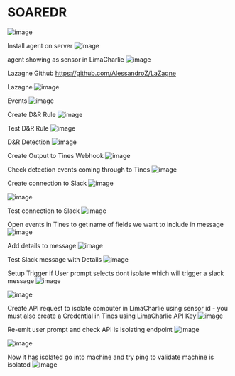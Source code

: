 # SOAREDR

![image](https://github.com/user-attachments/assets/60f03015-0484-440f-8699-e96d7f6717e4)


Install agent on server
![image](https://github.com/user-attachments/assets/20d1184c-1976-4541-aa11-eccd9f2dfab2)


agent showing as sensor in LimaCharlie
![image](https://github.com/user-attachments/assets/fe5da546-22d0-45eb-addc-3cf88159b503)

Lazagne Github
https://github.com/AlessandroZ/LaZagne

Lazagne
![image](https://github.com/user-attachments/assets/949d6625-43ae-475a-ae59-3296b74a86b3)

Events
![image](https://github.com/user-attachments/assets/9655ce1c-0072-42b7-87e9-ed21b3a97d79)

Create D&R Rule
![image](https://github.com/user-attachments/assets/f8a10531-0bdf-44af-88e4-32fe3c309a9d)

Test D&R Rule
![image](https://github.com/user-attachments/assets/2a9620d7-938a-42d3-a9be-f2512683cd6a)

D&R Detection
![image](https://github.com/user-attachments/assets/e90d9c8c-6513-42c6-9eb6-394411e533b9)

Create Output to Tines Webhook
![image](https://github.com/user-attachments/assets/7208556a-a179-4fa4-8863-e751b5529254)

Check detection events coming through to Tines
![image](https://github.com/user-attachments/assets/445b4780-8f57-4ace-a617-a2db92ec39d9)

Create connection to Slack
![image](https://github.com/user-attachments/assets/7522caa9-588d-4cc6-9335-391e8b241f63)

![image](https://github.com/user-attachments/assets/59c6a410-1971-43ff-b417-6e1b71ab0f4f)

Test connection to Slack
![image](https://github.com/user-attachments/assets/d81d9189-8688-4f66-9ac0-84a194955242)

Open events in Tines to get name of fields we want to include in message
![image](https://github.com/user-attachments/assets/d34c0e48-4ed7-4db2-a806-3e051bfcc6a6)

Add details to message
![image](https://github.com/user-attachments/assets/b2f040f9-7f93-4136-b824-638453efac5e)

Test Slack message with Details
![image](https://github.com/user-attachments/assets/496bdbca-8ff1-4cd6-a5e7-4fe72a8952ef)

Setup Trigger if User prompt selects dont isolate which will trigger a slack message
![image](https://github.com/user-attachments/assets/0cec6d78-3fde-494b-a47f-61cfef24ac91)

![image](https://github.com/user-attachments/assets/643c72c1-d9c2-4fd4-9788-5fb860caeef3)

Create API request to isolate computer in LimaCharlie using sensor id - you must also create a Credential in Tines using LimaCharlie API Key
![image](https://github.com/user-attachments/assets/3e4cc0ea-1aad-47a3-a744-1632c8d7aef3)


Re-emit user prompt and check API is Isolating endpoint
![image](https://github.com/user-attachments/assets/28bcda53-437b-44ad-917f-15c482a0b59a)

![image](https://github.com/user-attachments/assets/f9a15fe5-6370-426c-a2aa-c1bf8b399871)



Now it has isolated go into machine and try ping to validate machine is isolated
![image](https://github.com/user-attachments/assets/44765354-76a8-4318-837c-ddc1eeb42254)



